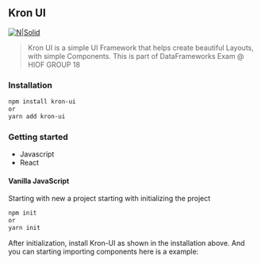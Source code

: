 ## Kron UI
[![N|Solid](https://i.gyazo.com/fb1a9607aa6bba5deb89738b64027ac0.png)](https://github.com/kamiifx/Kron-UI-Framework)

> Kron UI is a simple UI Framework that helps create
> beautiful Layouts, with simple Components.
> This is part of DataFrameworks Exam @ HIOF GROUP 18

### Installation

```sh
npm install kron-ui
or
yarn add kron-ui
```

### Getting started

- Javascript
- React

#### Vanilla JavaScript

Starting with new a project starting with initializing the project

```sh
npm init
or
yarn init
```

After initialization, install Kron-UI as shown in the installation above.
And you can starting importing components here is a example:



